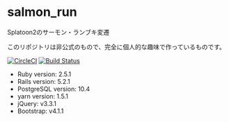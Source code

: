 # salmon_run
Splatoon2のサーモン・ランブキ変遷

このリポジトリは非公式のもので、完全に個人的な趣味で作っているものです。

[![CircleCI](https://circleci.com/gh/YutaGoto/salmon_run.svg?style=svg)](https://circleci.com/gh/YutaGoto/salmon_run)
[![Build Status](https://travis-ci.com/YutaGoto/salmon_run.svg?branch=develop)](https://travis-ci.com/YutaGoto/salmon_run)

* Ruby version: 2.5.1
* Rails version: 5.2.1
* PostgreSQL version: 10.4
* yarn version: 1.5.1
* jQuery: v3.3.1
* Bootstrap: v4.1.1
